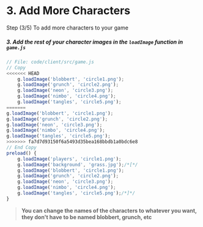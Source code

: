 # 3. Add More Characters

Step (3/5) To add more characters to your game

##### 3. Add the rest of your character images in the `loadImage` _function_ in `game.js`

```javascript
// File: code/client/src/game.js
// Copy
<<<<<<< HEAD
	g.loadImage('blobbert', 'circle1.png');
	g.loadImage('grunch', 'circle2.png');
	g.loadImage('neon', 'circle3.png');
	g.loadImage('nimbo', 'circle4.png');
	g.loadImage('tangles', 'circle5.png');
=======
g.loadImage('blobbert', 'circle1.png');
g.loadImage('grunch', 'circle2.png');
g.loadImage('neon', 'circle3.png');
g.loadImage('nimbo', 'circle4.png');
g.loadImage('tangles', 'circle5.png');
>>>>>>> fa7d7d93150f6a5493d35bea168bbdb1a0bdc6e8
// End Copy
preload() {
	g.loadImage('players', 'circle1.png');
	g.loadImage('background', 'grass.jpg');/*[*/
	g.loadImage('blobbert', 'circle1.png');
	g.loadImage('grunch', 'circle2.png');
	g.loadImage('neon', 'circle3.png');
	g.loadImage('nimbo', 'circle4.png');
	g.loadImage('tangles', 'circle5.png');/*]*/
}
```

> **You can change the names of the characters to whatever you want, they don't have to be named blobbert, grunch, etc**
